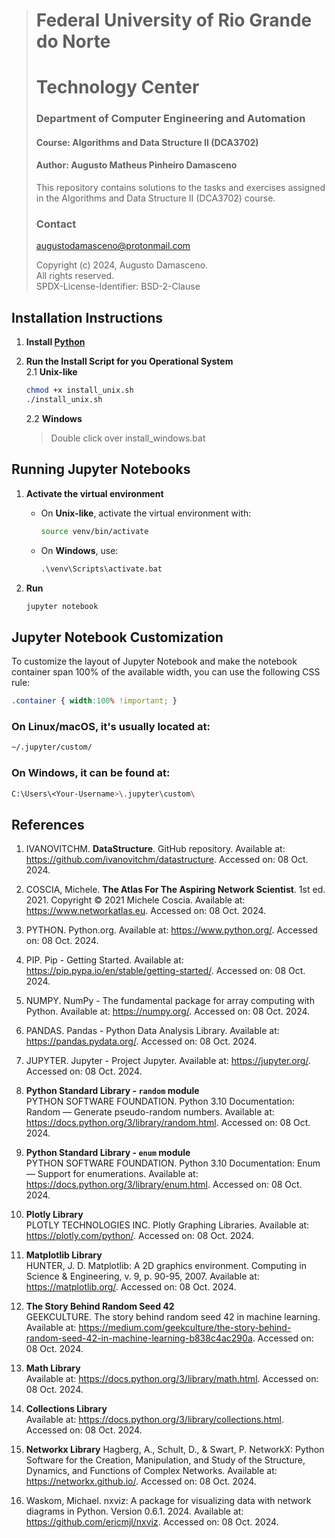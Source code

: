 > # Federal University of Rio Grande do Norte  
> # Technology Center  
> ### Department of Computer Engineering and Automation  
> #### Course: **Algorithms and Data Structure II (DCA3702)**  
> #### Author: **Augusto Matheus Pinheiro Damasceno**
>
> This repository contains solutions to the tasks and exercises assigned in the Algorithms and Data Structure II (DCA3702) course.
>
> ### Contact
> [augustodamasceno@protonmail.com](mailto:augustodamasceno@protonmail.com)
>
> Copyright (c) 2024, Augusto Damasceno.  
> All rights reserved.   
> SPDX-License-Identifier: BSD-2-Clause


## Installation Instructions

1. **Install [Python](https://www.python.org/downloads/)**

2. **Run the Install Script for you Operational System**  
    2.1 **Unix-like**  
    ```bash
    chmod +x install_unix.sh
    ./install_unix.sh
    ```
    2.2 **Windows**  
    > Double click over install_windows.bat 

## Running Jupyter Notebooks

1. **Activate the virtual environment**  
   - On **Unix-like**, activate the virtual environment with:
     ```bash
     source venv/bin/activate
     ```
   - On **Windows**, use:
     ```bat
     .\venv\Scripts\activate.bat
     ```

2. **Run**  
    ```bash
    jupyter notebook
    ```

## Jupyter Notebook Customization

To customize the layout of Jupyter Notebook and make the notebook container span 100% of the available width, you can use the following CSS rule:

```css
.container { width:100% !important; }
```

###  On Linux/macOS, it's usually located at:  
```bash
~/.jupyter/custom/ 
```

### On Windows, it can be found at:  
```bash
C:\Users\<Your-Username>\.jupyter\custom\
```

## References

1. IVANOVITCHM. **DataStructure**. GitHub repository. Available at: <https://github.com/ivanovitchm/datastructure>. Accessed on: 08 Oct. 2024.

2. COSCIA, Michele. **The Atlas For The Aspiring Network Scientist**. 1st ed. 2021. Copyright © 2021 Michele Coscia. Available at: <https://www.networkatlas.eu>. Accessed on: 08 Oct. 2024.

3. PYTHON. Python.org. Available at: <https://www.python.org/>. Accessed on: 08 Oct. 2024.

4. PIP. Pip - Getting Started. Available at: <https://pip.pypa.io/en/stable/getting-started/>. Accessed on: 08 Oct. 2024.

5. NUMPY. NumPy - The fundamental package for array computing with Python. Available at: <https://numpy.org/>. Accessed on: 08 Oct. 2024.

6. PANDAS. Pandas - Python Data Analysis Library. Available at: <https://pandas.pydata.org/>. Accessed on: 08 Oct. 2024.

7. JUPYTER. Jupyter - Project Jupyter. Available at: <https://jupyter.org/>. Accessed on: 08 Oct. 2024.

8. **Python Standard Library - `random` module**  
   PYTHON SOFTWARE FOUNDATION. Python 3.10 Documentation: Random — Generate pseudo-random numbers. Available at: <https://docs.python.org/3/library/random.html>. Accessed on: 08 Oct. 2024.

9. **Python Standard Library - `enum` module**  
   PYTHON SOFTWARE FOUNDATION. Python 3.10 Documentation: Enum — Support for enumerations. Available at: <https://docs.python.org/3/library/enum.html>. Accessed on: 08 Oct. 2024.

10. **Plotly Library**  
   PLOTLY TECHNOLOGIES INC. Plotly Graphing Libraries. Available at: <https://plotly.com/python/>. Accessed on: 08 Oct. 2024.

11. **Matplotlib Library**  
   HUNTER, J. D. Matplotlib: A 2D graphics environment. Computing in Science & Engineering, v. 9, p. 90-95, 2007. Available at: <https://matplotlib.org/>. Accessed on: 08 Oct. 2024.

12. **The Story Behind Random Seed 42**  
   GEEKCULTURE. The story behind random seed 42 in machine learning. Available at: <https://medium.com/geekculture/the-story-behind-random-seed-42-in-machine-learning-b838c4ac290a>. Accessed on: 08 Oct. 2024.

13. **Math Library**  
   Available at: https://docs.python.org/3/library/math.html.  Accessed on: 08 Oct. 2024.

14. **Collections Library**  
   Available at: https://docs.python.org/3/library/collections.html. Accessed on: 08 Oct. 2024.

15. **Networkx Library**
    Hagberg, A., Schult, D., & Swart, P. NetworkX: Python Software for the Creation, Manipulation, 
    and Study of the Structure, Dynamics, and Functions of Complex Networks. Available at: https://networkx.github.io/. Accessed on: 08 Oct. 2024.

16. Waskom, Michael. nxviz: A package for visualizing data with network diagrams in Python. Version 0.6.1. 2024. Available at: https://github.com/ericmjl/nxviz. Accessed on: 08 Oct. 2024.